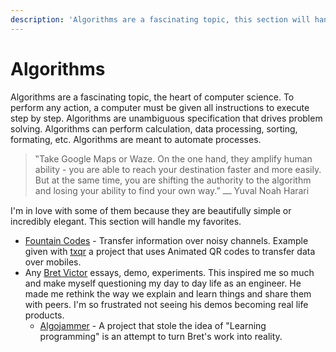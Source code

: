 ```yaml
---
description: 'Algorithms are a fascinating topic, this section will handle my favorite'
---
```


# Algorithms

Algorithms are a fascinating topic, the heart of computer science. To perform any action, a computer must be given all instructions to execute step by step. Algorithms are unambiguous specification that drives problem solving. Algorithms can perform calculation, data processing, sorting, formating, etc. Algorithms are meant to automate processes.

> ‟Take Google Maps or Waze. On the one hand, they amplify human ability - you are able to reach your destination faster and more easily. But at the same time, you are shifting the authority to the algorithm and losing your ability to find your own way.” ⎼ Yuval Noah Harari

I'm in love with some of them because they are beautifully simple or incredibly elegant. This section will handle my favorites.

* [Fountain Codes](https://divan.github.io/posts/fountaincodes/) - Transfer information over noisy channels. Example given with [txqr](https://github.com/divan/txqr) a project that uses Animated QR codes to transfer data over mobiles.
* Any [Bret Victor](http://worrydream.com/) essays, demo, experiments. This inspired me so much and make myself questioning my day to day life as an engineer. He made me rethink the way we explain and learn things and share them with peers. I'm so frustrated not seeing his demos becoming real life products.
  * [Algojammer](https://github.com/ChrisKnott/Algojammer) - A project that stole the idea of "Learning programming" is an attempt to turn Bret's work into reality.